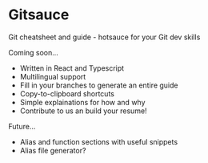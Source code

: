 # Gitsauce
Git cheatsheet and guide - hotsauce for your Git dev skills

Coming soon...
* Written in React and Typescript
* Multilingual support
* Fill in your branches to generate an entire guide
* Copy-to-clipboard shortcuts
* Simple explainations for how and why
* Contribute to us an build your resume!

Future...
* Alias and function sections with useful snippets
* Alias file generator?
